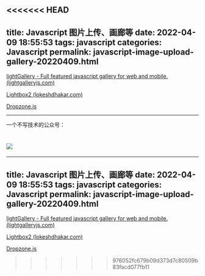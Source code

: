 <<<<<<< HEAD
---
title: Javascript 图片上传、画廊等
date: 2022-04-09 18:55:53
tags: javascript
categories: Javascript
permalink: javascript-image-upload-gallery-20220409.html
---

[lightGallery - Full featured javascript gallery for web and mobile. (lightgalleryjs.com)](https://www.lightgalleryjs.com/)

[Lightbox2 (lokeshdhakar.com)](https://lokeshdhakar.com/projects/lightbox2/)

[Dropzone.js](https://www.dropzone.dev/js/)

---

一个不写技术的公众号：

![](https://hefengbao.github.io/assets/images/eyeswap.jpg)
=======
---
title: Javascript 图片上传、画廊等
date: 2022-04-09 18:55:53
tags: javascript
categories: Javascript
permalink: javascript-image-upload-gallery-20220409.html
---

[lightGallery - Full featured javascript gallery for web and mobile. (lightgalleryjs.com)](https://www.lightgalleryjs.com/)

[Lightbox2 (lokeshdhakar.com)](https://lokeshdhakar.com/projects/lightbox2/)

[Dropzone.js](https://www.dropzone.dev/js/)

>>>>>>> 976052fc679b09d373d7c80509b83facd077fb11
